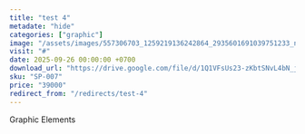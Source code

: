 ```yaml
---
title: "test 4"
metadate: "hide"
categories: ["graphic"]
image: "/assets/images/557306703_1259219136242864_2935601691039751233_n.jpg"
visit: "#"
date: 2025-09-26 00:00:00 +0700
download_url: "https://drive.google.com/file/d/1Q1VFsUs23-zKbtSNvL4bN_jPDYNnmeMx/view?usp=drive_link"
sku: "SP-007"
price: "39000"
redirect_from: "/redirects/test-4"
---
```

Graphic Elements
